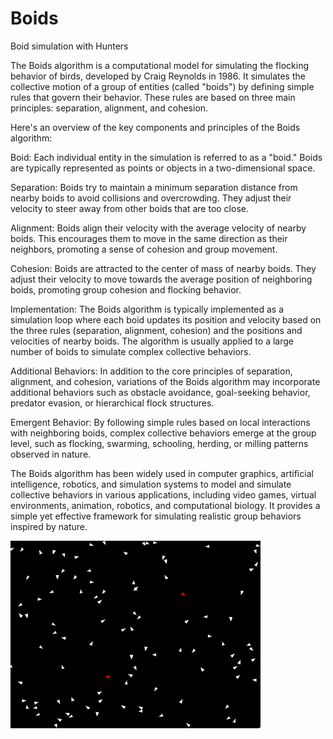 # Boids
Boid simulation with Hunters

The Boids algorithm is a computational model for simulating the flocking behavior of birds, developed by Craig Reynolds in 1986. It simulates the collective motion of a group of entities (called "boids") by defining simple rules that govern their behavior. These rules are based on three main principles: separation, alignment, and cohesion.

Here's an overview of the key components and principles of the Boids algorithm:

Boid: Each individual entity in the simulation is referred to as a "boid." Boids are typically represented as points or objects in a two-dimensional space.

Separation: Boids try to maintain a minimum separation distance from nearby boids to avoid collisions and overcrowding. They adjust their velocity to steer away from other boids that are too close.

Alignment: Boids align their velocity with the average velocity of nearby boids. This encourages them to move in the same direction as their neighbors, promoting a sense of cohesion and group movement.

Cohesion: Boids are attracted to the center of mass of nearby boids. They adjust their velocity to move towards the average position of neighboring boids, promoting group cohesion and flocking behavior.

Implementation: The Boids algorithm is typically implemented as a simulation loop where each boid updates its position and velocity based on the three rules (separation, alignment, cohesion) and the positions and velocities of nearby boids. The algorithm is usually applied to a large number of boids to simulate complex collective behaviors.

Additional Behaviors: In addition to the core principles of separation, alignment, and cohesion, variations of the Boids algorithm may incorporate additional behaviors such as obstacle avoidance, goal-seeking behavior, predator evasion, or hierarchical flock structures.

Emergent Behavior: By following simple rules based on local interactions with neighboring boids, complex collective behaviors emerge at the group level, such as flocking, swarming, schooling, herding, or milling patterns observed in nature.

The Boids algorithm has been widely used in computer graphics, artificial intelligence, robotics, and simulation systems to model and simulate collective behaviors in various applications, including video games, virtual environments, animation, robotics, and computational biology. It provides a simple yet effective framework for simulating realistic group behaviors inspired by nature.

![](https://github.com/PieterES/Boids/blob/main/video.gif)
